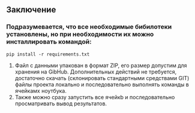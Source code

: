 ## Заключение

### Подразумевается, что все необходимые бибилотеки установлены, но при необходимости их можно инсталлировать командой:
<code>pip install -r requirements.txt</code>

1) Файл с данными упакован в формат ZIP, его размер допустим для хранения на GibHub. Дополнительных действий не требуется, достаточно скачать (склонировать стандартными средствами GIT) файлы проекта локально и последовательно выполнять команды в ячейкамх ноутбука.
2) Также можно сразу запустить все ячейкb и последовательно просматривать вывод результатов.